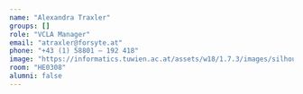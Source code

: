 ```yaml
---
name: "Alexandra Traxler"
groups: []
role: "VCLA Manager"
email: "atraxler@forsyte.at"
phone: "+43 (1) 58801 – 192 418"
image: "https://informatics.tuwien.ac.at/assets/w18/1.7.3/images/silhouette.svg"
room: "HE0308"
alumni: false
---
```


<!--
Your custom content goes here.
-->